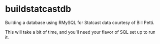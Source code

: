 # buildstatcastdb
Building a database using RMySQL for Statcast data courtesy of Bill Petti.

This will take a bit of time, and you'll need your flavor of SQL set up to run it.
